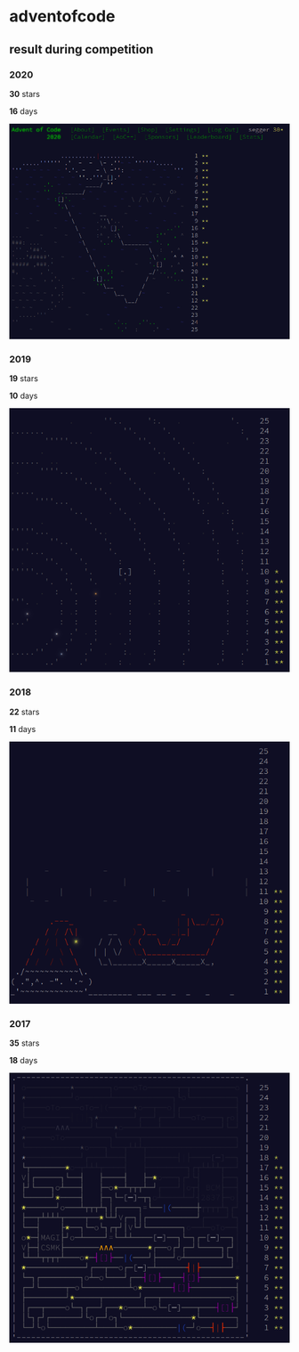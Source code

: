# adventofcode

## result during competition
### 2020
**30** stars

**16** days

![2020](resources/aoc_2020.png)

### 2019
**19** stars

**10** days

![2019](resources/aoc_2019.png)

### 2018
**22** stars

**11** days

![2018](resources/aoc_2018.png)

### 2017
**35** stars

**18** days

![2017](resources/aoc_2017.png)
